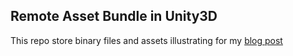 ## Remote Asset Bundle in Unity3D

This repo store binary files and assets illustrating for my [blog post](https://secaholic.com/using-remote-asset-bundle-in-unity3d-framework-really-safe-8cd2d67d55f1#.e8uhg86ie)
